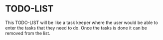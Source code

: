 # TODO-LIST
This TODO-LIST will be like a task keeper where the user would be able to enter the tasks that they need to do. Once the tasks is done it can be removed from the list.
